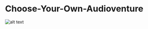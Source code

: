 # Choose-Your-Own-Audioventure
![alt text](https://yahtzeerage.github.io/CYOA-Assets/assets/031_cover_noword.png)
